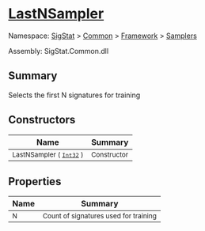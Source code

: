 # [LastNSampler](./LastNSampler.md)

Namespace: [SigStat]() > [Common](./../../README.md) > [Framework]() > [Samplers](./README.md)

Assembly: SigStat.Common.dll

## Summary
Selects the first N signatures for training

## Constructors

| Name | Summary | 
| --- | --- | 
| <sub>LastNSampler ( [`Int32`](https://docs.microsoft.com/en-us/dotnet/api/System.Int32) )</sub><!--aaaaaaaaaaaaaaaaaaaaaaaaaaaaaaaaaaaaaaaaaaaaaaaaaaaaaaaaaaa-->| <sub>Constructor</sub>| <br>


## Properties

| Name | Summary | 
| --- | --- | 
| <sub>N</sub><!--aaaaaaaaaaaaaaaaaaaaaaaaaaaaaaaaaaaaaaaaaaaaaaaaaaaaaaaaaaa-->| <sub>Count of signatures used for training</sub>| <br>


